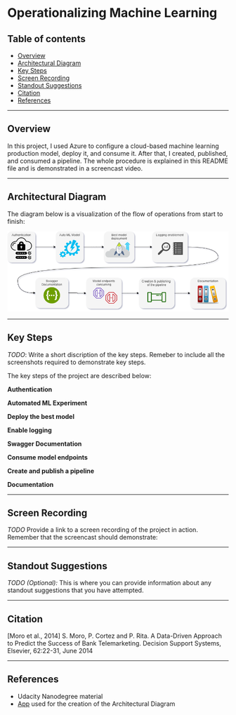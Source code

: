 # Operationalizing Machine Learning

## Table of contents
   * [Overview](#Overview)
   * [Architectural Diagram](#Architectural-Diagram)
   * [Key Steps](#Key-Steps)
   * [Screen Recording](#Screen-Recording)
   * [Standout Suggestions](#Standout-Suggestions)
   * [Citation](#Citation)
   * [References](#References)

***


## Overview

In this project, I used Azure to configure a cloud-based machine learning production model, deploy it, and consume it. After that, I created, published, and consumed a pipeline. The whole procedure is explained in this README file and is demonstrated in a screencast video.


***
## Architectural Diagram

The diagram below is a visualization of the flow of operations from start to finish:

![Architectural Diagram](img/Architectural_diagram.png?raw=true "Architectural Diagram") 


***
## Key Steps

*TODO*: Write a short discription of the key steps. Remeber to include all the screenshots required to demonstrate key steps. 

The key steps of the project are described below:

**Authentication**

**Automated ML Experiment**

**Deploy the best model**

**Enable logging**

**Swagger Documentation**

**Consume model endpoints**

**Create and publish a pipeline**

**Documentation**

***
## Screen Recording
*TODO* Provide a link to a screen recording of the project in action. Remember that the screencast should demonstrate:

***
## Standout Suggestions
*TODO (Optional):* This is where you can provide information about any standout suggestions that you have attempted.

***
## Citation

[Moro et al., 2014] S. Moro, P. Cortez and P. Rita. A Data-Driven Approach to Predict the Success of Bank Telemarketing. Decision Support Systems, Elsevier, 62:22-31, June 2014

***
## References

- Udacity Nanodegree material
- [App](https://app.diagrams.net/) used for the creation of the Architectural Diagram
